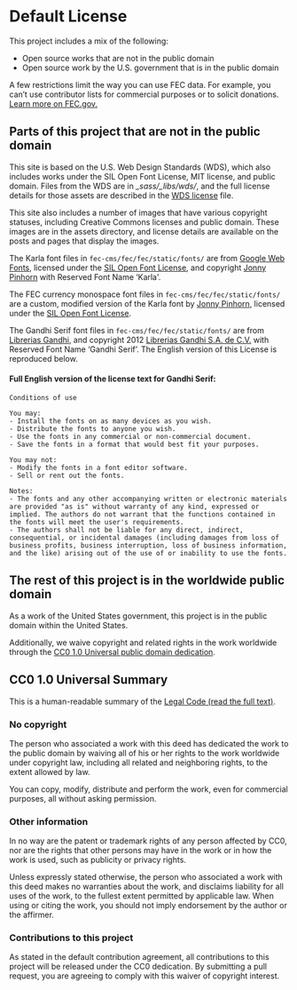 # Default License

This project includes a mix of the following:
- Open source works that are not in the public domain
- Open source work by the U.S. government that is in the public domain

A few restrictions limit the way you can use FEC data. For example, you can’t use contributor lists for commercial purposes or to solicit donations. [Learn more on FEC.gov.](https://www.fec.gov/updates/sale-or-use-contributor-information/)

## Parts of this project that are not in the public domain
This site is based on the U.S. Web Design Standards (WDS), which also includes works under the SIL Open Font License, MIT license, and public domain. Files from the WDS are in *_sass/_libs/wds/*, and the full license details for those assets are described in the [WDS license](https://github.com/uswds/uswds/blob/develop/LICENSE.md) file.

This site also includes a number of images that have various copyright statuses, including Creative Commons licenses and public domain. These images are in the assets directory, and license details are available on the posts and pages that display the images.

The Karla font files in `fec-cms/fec/fec/static/fonts/` are from [Google Web Fonts](https://fonts.google.com/specimen/Karla), licensed under the [SIL Open Font License](http://scripts.sil.org/cms/scripts/page.php?item_id=OFL), and copyright [Jonny Pinhorn](https://github.com/jonpinhorn) with Reserved Font Name ‘Karla'.

The FEC currency monospace font files in `fec-cms/fec/fec/static/fonts/` are a custom, modified version of the Karla font by [Jonny Pinhorn](https://github.com/jonpinhorn), licensed under the [SIL Open Font License](http://scripts.sil.org/cms/scripts/page.php?item_id=OFL).

The Gandhi Serif font files in `fec-cms/fec/fec/static/fonts/` are from [Librerias Gandhi](http://www.tipografiagandhi.com/), and copyright 2012 [Librerias Gandhi S.A. de C.V.](http://www.gandhi.com.mx/) with Reserved Font Name ‘Gandhi Serif’. The English version of this License is reproduced below.

#### Full English version of the license text for Gandhi Serif:

```
Conditions of use

You may:
- Install the fonts on as many devices as you wish.
- Distribute the fonts to anyone you wish.
- Use the fonts in any commercial or non-commercial document.
- Save the fonts in a format that would best fit your purposes.

You may not:
- Modify the fonts in a font editor software.
- Sell or rent out the fonts.

Notes:
- The fonts and any other accompanying written or electronic materials are provided "as is" without warranty of any kind, expressed or implied. The authors do not warrant that the functions contained in the fonts will meet the user's requirements.
- The authors shall not be liable for any direct, indirect, consequential, or incidental damages (including damages from loss of business profits, business interruption, loss of business information, and the like) arising out of the use of or inability to use the fonts.
```

## The rest of this project is in the worldwide public domain
As a work of the United States government, this project is in the public domain within the United States.

Additionally, we waive copyright and related rights in the work worldwide through the [CC0 1.0 Universal public domain dedication](https://creativecommons.org/publicdomain/zero/1.0/).

## CC0 1.0 Universal Summary
This is a human-readable summary of the [Legal Code (read the full text)](https://creativecommons.org/publicdomain/zero/1.0/legalcode).

### No copyright
The person who associated a work with this deed has dedicated the work to the public domain by waiving all of his or her rights to the work worldwide under copyright law, including all related and neighboring rights, to the extent allowed by law.

You can copy, modify, distribute and perform the work, even for commercial purposes, all without asking permission.

### Other information
In no way are the patent or trademark rights of any person affected by CC0, nor are the rights that other persons may have in the work or in how the work is used, such as publicity or privacy rights.

Unless expressly stated otherwise, the person who associated a work with this deed makes no warranties about the work, and disclaims liability for all uses of the work, to the fullest extent permitted by applicable law. When using or citing the work, you should not imply endorsement by the author or the affirmer.

### Contributions to this project
As stated in the default contribution agreement, all contributions to this project will be released under the CC0 dedication. By submitting a pull request, you are agreeing to comply with this waiver of copyright interest.
